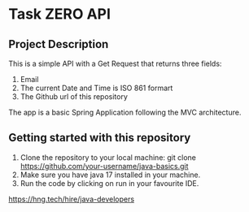 # Task ZERO API
## Project Description
This is a simple API with a Get Request that returns three fields:
1. Email
2. The current Date and Time is ISO 861 formart
3. The Github url of this repository

The app is a basic Spring Application following the MVC architecture. 

## Getting started with this repository
1. Clone the repository to your local machine:
    git clone https://github.com/your-username/java-basics.git  
2. Make sure you have java 17 installed in your machine.
3. Run the code by clicking on run in your favourite IDE.

https://hng.tech/hire/java-developers
